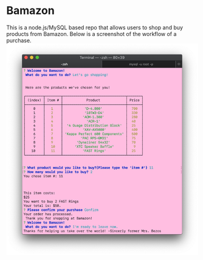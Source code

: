 # Bamazon

This is a node.js/MySQL based repo that allows users to shop and buy products from Bamazon.
Below is a screenshot of the workflow of a purchase.
![Bamazon Screenshot](image.png)
